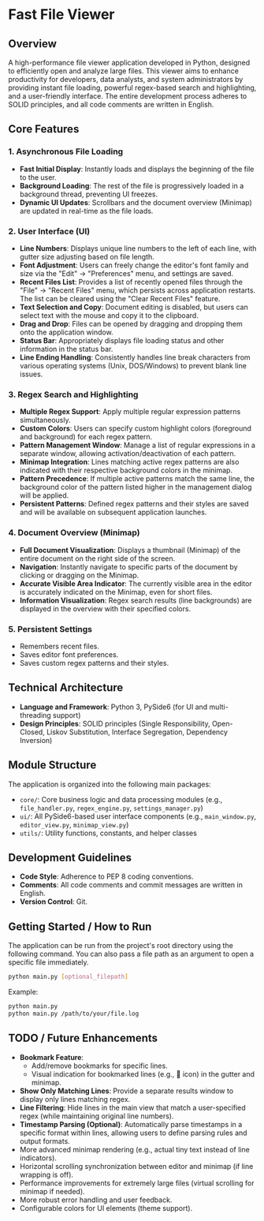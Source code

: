 # Fast File Viewer

## Overview
A high-performance file viewer application developed in Python, designed to efficiently open and analyze large files.
This viewer aims to enhance productivity for developers, data analysts, and system administrators by providing instant file loading, powerful regex-based search and highlighting, and a user-friendly interface.
The entire development process adheres to SOLID principles, and all code comments are written in English.

## Core Features

### 1. Asynchronous File Loading
- **Fast Initial Display**: Instantly loads and displays the beginning of the file to the user.
- **Background Loading**: The rest of the file is progressively loaded in a background thread, preventing UI freezes.
- **Dynamic UI Updates**: Scrollbars and the document overview (Minimap) are updated in real-time as the file loads.

### 2. User Interface (UI)
- **Line Numbers**: Displays unique line numbers to the left of each line, with gutter size adjusting based on file length.
- **Font Adjustment**: Users can freely change the editor's font family and size via the "Edit" -> "Preferences" menu, and settings are saved.
- **Recent Files List**: Provides a list of recently opened files through the "File" -> "Recent Files" menu, which persists across application restarts. The list can be cleared using the "Clear Recent Files" feature.
- **Text Selection and Copy**: Document editing is disabled, but users can select text with the mouse and copy it to the clipboard.
- **Drag and Drop**: Files can be opened by dragging and dropping them onto the application window.
- **Status Bar**: Appropriately displays file loading status and other information in the status bar.
- **Line Ending Handling**: Consistently handles line break characters from various operating systems (Unix, DOS/Windows) to prevent blank line issues.

### 3. Regex Search and Highlighting
- **Multiple Regex Support**: Apply multiple regular expression patterns simultaneously.
- **Custom Colors**: Users can specify custom highlight colors (foreground and background) for each regex pattern.
- **Pattern Management Window**: Manage a list of regular expressions in a separate window, allowing activation/deactivation of each pattern.
- **Minimap Integration**: Lines matching active regex patterns are also indicated with their respective background colors in the minimap.
- **Pattern Precedence**: If multiple active patterns match the same line, the background color of the pattern listed higher in the management dialog will be applied.
- **Persistent Patterns**: Defined regex patterns and their styles are saved and will be available on subsequent application launches.

### 4. Document Overview (Minimap)
- **Full Document Visualization**: Displays a thumbnail (Minimap) of the entire document on the right side of the screen.
- **Navigation**: Instantly navigate to specific parts of the document by clicking or dragging on the Minimap.
- **Accurate Visible Area Indicator**: The currently visible area in the editor is accurately indicated on the Minimap, even for short files.
- **Information Visualization**: Regex search results (line backgrounds) are displayed in the overview with their specified colors.

### 5. Persistent Settings
- Remembers recent files.
- Saves editor font preferences.
- Saves custom regex patterns and their styles.

## Technical Architecture
- **Language and Framework**: Python 3, PySide6 (for UI and multi-threading support)
- **Design Principles**: SOLID principles (Single Responsibility, Open-Closed, Liskov Substitution, Interface Segregation, Dependency Inversion)

## Module Structure
The application is organized into the following main packages:
- `core/`: Core business logic and data processing modules (e.g., `file_handler.py`, `regex_engine.py`, `settings_manager.py`)
- `ui/`: All PySide6-based user interface components (e.g., `main_window.py`, `editor_view.py`, `minimap_view.py`)
- `utils/`: Utility functions, constants, and helper classes

## Development Guidelines
- **Code Style**: Adherence to PEP 8 coding conventions.
- **Comments**: All code comments and commit messages are written in English.
- **Version Control**: Git.

## Getting Started / How to Run
The application can be run from the project's root directory using the following command.
You can also pass a file path as an argument to open a specific file immediately.
```bash
python main.py [optional_filepath]
```
Example:
```bash
python main.py
python main.py /path/to/your/file.log
```

## TODO / Future Enhancements
- **Bookmark Feature**:
    - Add/remove bookmarks for specific lines.
    - Visual indication for bookmarked lines (e.g., 📖 icon) in the gutter and minimap.
- **Show Only Matching Lines**: Provide a separate results window to display only lines matching regex.
- **Line Filtering**: Hide lines in the main view that match a user-specified regex (while maintaining original line numbers).
- **Timestamp Parsing (Optional)**: Automatically parse timestamps in a specific format within lines, allowing users to define parsing rules and output formats.
- More advanced minimap rendering (e.g., actual tiny text instead of line indicators).
- Horizontal scrolling synchronization between editor and minimap (if line wrapping is off).
- Performance improvements for extremely large files (virtual scrolling for minimap if needed).
- More robust error handling and user feedback.
- Configurable colors for UI elements (theme support).